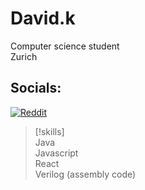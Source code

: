 # David.k
Computer science student</br>
Zurich</br>

##  Socials:
[![Reddit](https://img.shields.io/badge/Reddit-%23FF4500.svg?logo=Reddit&logoColor=white)](https://reddit.com/user/https://www.reddit.com/user/Ok-Ask-8256/) 

> [!skills]</br>
> Java</br>
> Javascript</br>
> React</br>
> Verilog (assembly code)

